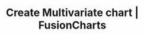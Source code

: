 ---
title: Create Multivariate chart | FusionCharts
description: This article outlines the steps to create multivariate chart.
heading: Create Multivariate chart
---